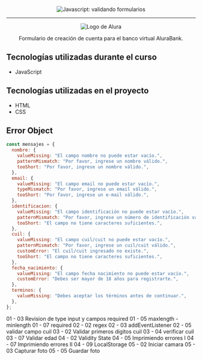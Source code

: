 <p align="center"> <img src="https://imgur.com/mIBmcEL.png" alt="Javascript: validando formularios"> </p>

<hr>

<p align="center"> <img src="https://github.com/MonicaHillman/aluraplay-requisicoes/blob/main/img/logo.png" alt="Logo de Alura"> </p>
<p align="center">Formulario de creación de cuenta para el banco virtual AluraBank.</p>

## Tecnologías utilizadas durante el curso
* JavaScript

## Tecnologías utilizadas en el proyecto
* HTML
* CSS

## Error Object

```js
const mensajes = {
  nombre: {
    valueMissing: "El campo nombre no puede estar vacío.",
    patternMismatch: "Por favor, ingrese un nombre válido.",
    tooShort: "Por favor, ingrese un nombre válido.",
  },
  email: {
    valueMissing: "El campo email no puede estar vacío.",
    typeMismatch: "Por favor, ingrese un email válido.",
    tooShort: "Por favor, ingrese un e-mail válido.",
  },
  identificacion: {
    valueMissing: "El campo identificación no puede estar vacío.",
    patternMismatch: "Por favor, ingrese un número de identificación válido.",
    tooShort: "El campo no tiene caracteres suficientes.",
  },
  cuil: {
    valueMissing: "El campo cuil/cuit no puede estar vacío.",
    patternMismatch: "Por favor, ingrese un cuil/cuit válido.",
    customError: "El cuil/cuit ingresado no existe.",
    tooShort: "El campo no tiene caracteres suficientes.",
  },
  fecha_nacimiento: {
    valueMissing: "El campo fecha nacimiento no puede estar vacío.",
    customError: "Debes ser mayor de 18 años para registrarte.",
  },
  terminos: {
    valueMissing: "Debes aceptar los términos antes de continuar.",
  },
};
```
01 - 03 Revision de type input y campos required
01 - 05 maxlength - minlength
01 - 07 required
02 - 02 regex
02 - 03 addEventListener
02 - 05 validar campo cuil
03 - 02 Validar primeros digitos cuil
03 - 04 verificar cuil
03 - 07 Validar edad
04 - 02 Validity State
04 - 05 Imprimiendo errores I
04 - 07 Imprimiendo errores II
04 - 09 LocalStorage
05 - 02 Iniciar camara
05 - 03 Capturar foto
05 - 05 Guardar foto

